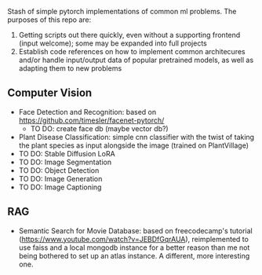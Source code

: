 Stash of simple pytorch implementations of common ml problems. The purposes of this repo are:
1. Getting scripts out there quickly, even without a supporting frontend (input welcome); some may be expanded into full projects
2. Establish code references on how to implement common architecures and/or handle input/output data of popular pretrained models, as well as adapting them to new problems

## Computer Vision
- Face Detection and Recognition: based on https://github.com/timesler/facenet-pytorch/
    - TO DO: create face db (maybe vector db?)
- Plant Disease Classification: simple cnn classifier with the twist of taking the plant species as input alongside the image (trained on PlantVillage)
- TO DO: Stable Diffusion LoRA
- TO DO: Image Segmentation
- TO DO: Object Detection
- TO DO: Image Generation
- TO DO: Image Captioning

## RAG
- Semantic Search for Movie Database: based on freecodecamp's tutorial (https://www.youtube.com/watch?v=JEBDfGqrAUA), reimplemented to use faiss and a local mongodb instance for a better reason than me not being bothered to set up an atlas instance. A different, more interesting one.
